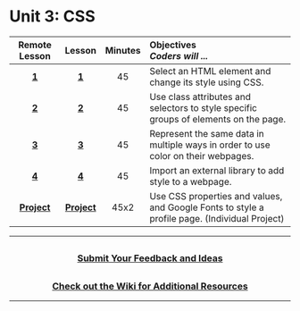 # Unit 3: CSS

| Remote Lesson |                                                       Lesson                                                        | Minutes | Objectives <br> _Coders will ..._                                                             |
|:-----:| :-----------------------------------------------------------------------------------------------------------------: | :-----: | :-------------------------------------------------------------------------------------------- |
| [**1**](https://docs.google.com/presentation/d/10pbxOKXLHnspgh35k6MlRFnCx2v334qlBcCo8qZHWlA/edit#slide=id.g5cc285e5a0_0_33)|    [**1**](https://docs.google.com/presentation/d/1sRNznw6Dj270EfuuQIKGHd9fdOYWjv4x2Mf4REcFkO8/edit?usp=sharing)    |   45    | Select an HTML element and change its style using CSS.                                        |
| [**2**](https://docs.google.com/presentation/d/1Avbui9kvPBzLtWXr_kg87n3ntazHGJXGcxM6Kkgvsm8/edit#slide=id.g5d61b732ba_0_0)|    [**2**](https://docs.google.com/presentation/d/18MHX3WvGbxhjk_683_mF-l7LGpnnMQRgywb1nQUyH1U/edit?usp=sharing)    |   45    | Use class attributes and selectors to style specific groups of elements on the page.          |
| [**3**](https://docs.google.com/presentation/d/19dTm4abWHWA2AzBl3l8P8ulQlwQaZ7NPlhve4Y4OAe0/edit?usp=sharing)|    [**3**](https://docs.google.com/presentation/d/14uTwa8GbeOehPNT9JBWPXUhTS-vEh7x8N5F07OIwOAI/edit?usp=sharing)    |   45    | Represent the same data in multiple ways in order to use color on their webpages.                                                     |
| [**4**](https://docs.google.com/presentation/d/1t7MVulhVn6MwUtO4olfWIhWfR4GrBapQuFaY4nR_ZIk/edit#slide=id.g5bb4db2bfc_0_4)|    [**4**](https://docs.google.com/presentation/d/17AgfaGRv5y8PtAu54xtKhY5MeDiBFM-1hadqpl0ZNQM/edit?usp=sharing)    |   45    | Import an external library to add style to a webpage.                                         |
| [**Project**](https://docs.google.com/presentation/d/1ej4-d193Ca9B9aNRB97NIPEzjHbR391R2R2pnIWvvSo/edit#slide=id.g5bc00daba6_0_0)| [**Project**](https://docs.google.com/presentation/d/1sO0l9sid4Urrx0CWWxMw_WjA5WkYo1M_c4TjnyW5jww/edit?usp=sharing) |  45x2   | Use CSS properties and values, and Google Fonts to style a profile page. (Individual Project) |

---
## <h3 align="center"><a href="https://docs.google.com/forms/d/e/1FAIpQLSc4oUNSthmU63TqlzUOOWd3buX3tGVIPRNDm0tsLB_nOONRLQ/viewform">Submit Your Feedback and Ideas</a></h3>

## <h3 align="center"><a href="https://github.com/itscodenation/curriculum-21-22/wiki">Check out the Wiki for Additional Resources</a></h3>

---
